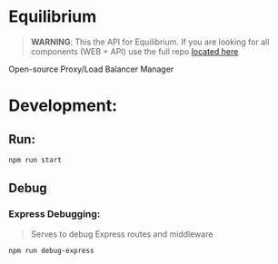 # Equilibrium
> **WARNING**: This the API for Equilibrium. If you are looking for all components (WEB + API) use the full repo [located here](https://github.com/danielalexis/equilibrium)

Open-source Proxy/Load Balancer Manager

# Development:
## Run:
```sh
npm run start
```
## Debug
### Express Debugging:
> Serves to debug Express routes and middleware
```sh
npm run debug-express
```